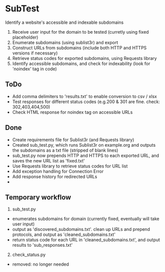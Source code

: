 # SubTest
Identify a website's accessible and indexable subdomains

1. Receive user input for the domain to be tested (curretly using fixed placeholder)
2. Enumerate subdomains (using sublist3r) and export
3. Construct URLs from subdomains (include both HTTP and HTTPS versions if necessary)
4. Retrieve status codes for exported subdomains, using Requests library
5. Identify accessible subdomains, and check for indexability (look for 'noindex' tag in code)


## ToDo
- Add comma delimiters to 'results.txt' to enable conversion to csv / xlsx
- Test responses for different status codes (e.g.200 & 301 are fine. check: 302,403,404,500)
- Check HTML response for noindex tag on accessible URLs



## Done
- Create requirements file for Sublist3r (and Requests library)
- Created sub_test.py, which runs Sublist3r on example.org and outputs the subdomains as a txt file (stripped of blank lines)
- sub_test.py now prepends HTTP and HTTPS to each exported URL, and saves the new URL list as 'fixed.txt'
- Use Requests library to retrieve status codes for URL list
- Add exception handling for Connection Error
- Add response history for redirected URLs
- 


## Temporary workflow
1. sub_test.py 
- enumerates subdomains for domain (currently fixed, eventually will take user input)
- output as 'discovered_subdomains.txt'. clean up URLs and prepend protocols, and output as 'cleaned_subdomains.txt'
- return status code for each URL in 'cleaned_subdomains.txt', and output results to 'sub_responses.txt'

2. check_status.py
- removed: no longer needed